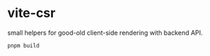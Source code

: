 # vite-csr

small helpers for good-old client-side rendering with backend API.

```sh
pnpm build
```
